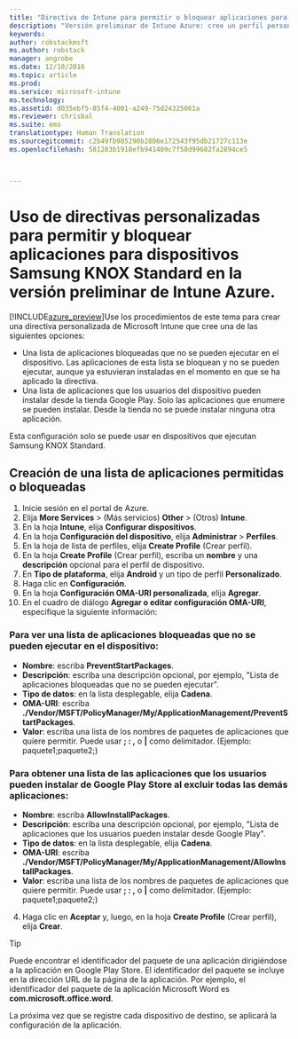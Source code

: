 ```yaml
---
title: "Directiva de Intune para permitir o bloquear aplicaciones para Samsung KNOX | Versión preliminar de Intune Azure | Microsoft Docs"
description: "Versión preliminar de Intune Azure: cree un perfil personalizado para permitir y bloquear aplicaciones para dispositivos Samsung KNOX Standard."
keywords: 
author: robstackmsft
ms.author: robstack
manager: angrobe
ms.date: 12/18/2016
ms.topic: article
ms.prod: 
ms.service: microsoft-intune
ms.technology: 
ms.assetid: d035ebf5-85f4-4001-a249-75d24325061a
ms.reviewer: chrisbal
ms.suite: ems
translationtype: Human Translation
ms.sourcegitcommit: c2b49fb985290b2806e172543f95db21727c113e
ms.openlocfilehash: 581283b1918efb941409c7f58d99682fa2894ce5



---
```

# <a name="use-custom-policies-to-allow-and-block-apps-for-samsung-knox-standard-devices-in-intune-azure-preview"></a>Uso de directivas personalizadas para permitir y bloquear aplicaciones para dispositivos Samsung KNOX Standard en la versión preliminar de Intune Azure.
[!INCLUDE[azure_preview](../includes/azure_preview.md)]Use los procedimientos de este tema para crear una directiva personalizada de Microsoft Intune que cree una de las siguientes opciones:

- Una lista de aplicaciones bloqueadas que no se pueden ejecutar en el dispositivo. Las aplicaciones de esta lista se bloquean y no se pueden ejecutar, aunque ya estuvieran instaladas en el momento en que se ha aplicado la directiva.
- Una lista de aplicaciones que los usuarios del dispositivo pueden instalar desde la tienda Google Play. Solo las aplicaciones que enumere se pueden instalar. Desde la tienda no se puede instalar ninguna otra aplicación.

Esta configuración solo se puede usar en dispositivos que ejecutan Samsung KNOX Standard.

## <a name="create-an-allowed-or-blocked-app-list"></a>Creación de una lista de aplicaciones permitidas o bloqueadas

1. Inicie sesión en el portal de Azure.
2. Elija **More Services** >  (Más servicios) **Other** >  (Otros) **Intune**.
3. En la hoja **Intune**, elija **Configurar dispositivos**.
2. En la hoja **Configuración del dispositivo**, elija **Administrar** > **Perfiles**.
2. En la hoja de lista de perfiles, elija **Create Profile** (Crear perfil).
3. En la hoja **Create Profile** (Crear perfil), escriba un **nombre** y una **descripción** opcional para el perfil de dispositivo.
2. En **Tipo de plataforma**, elija **Android** y un tipo de perfil **Personalizado**.
3. Haga clic en **Configuración**.
3. En la hoja **Configuración OMA-URI personalizada**, elija **Agregar**.
4. En el cuadro de diálogo **Agregar o editar configuración OMA-URI**, especifique la siguiente información:

### <a name="for-a-list-of-apps-that-are-blocked-from-running-on-the-device"></a>Para ver una lista de aplicaciones bloqueadas que no se pueden ejecutar en el dispositivo:

- **Nombre**: escriba **PreventStartPackages**.
- **Descripción**: escriba una descripción opcional, por ejemplo, "Lista de aplicaciones bloqueadas que no se pueden ejecutar".
-   **Tipo de datos**: en la lista desplegable, elija **Cadena**.
-   **OMA-URI**: escriba **./Vendor/MSFT/PolicyManager/My/ApplicationManagement/PreventStartPackages**.
-   **Valor**: escriba una lista de los nombres de paquetes de aplicaciones que quiere permitir. Puede usar **; : ,** o **|** como delimitador. (Ejemplo: paquete1;paquete2;)

### <a name="for-a-list-of-apps-that-users-are-allowed-to-install-from-the-google-play-store-while-excluding-all-other-apps"></a>Para obtener una lista de las aplicaciones que los usuarios pueden instalar de Google Play Store al excluir todas las demás aplicaciones:
- **Nombre**: escriba **AllowInstallPackages**.
- **Descripción**: escriba una descripción opcional, por ejemplo, "Lista de aplicaciones que los usuarios pueden instalar desde Google Play".
- **Tipo de datos**: en la lista desplegable, elija **Cadena**.
- **OMA-URI**: escriba **./Vendor/MSFT/PolicyManager/My/ApplicationManagement/AllowInstallPackages**.
- **Valor**: escriba una lista de los nombres de paquetes de aplicaciones que quiere permitir. Puede usar **; : ,** o **|** como delimitador. (Ejemplo: paquete1;paquete2;)

4. Haga clic en **Aceptar** y, luego, en la hoja **Create Profile** (Crear perfil), elija **Crear**.

>[!TIP]
> Puede encontrar el identificador del paquete de una aplicación dirigiéndose a la aplicación en Google Play Store. El identificador del paquete se incluye en la dirección URL de la página de la aplicación. Por ejemplo, el identificador del paquete de la aplicación Microsoft Word es **com.microsoft.office.word**.

La próxima vez que se registre cada dispositivo de destino, se aplicará la configuración de la aplicación.


<!---## Assign the custom profile--->



<!--HONumber=Feb17_HO1-->


